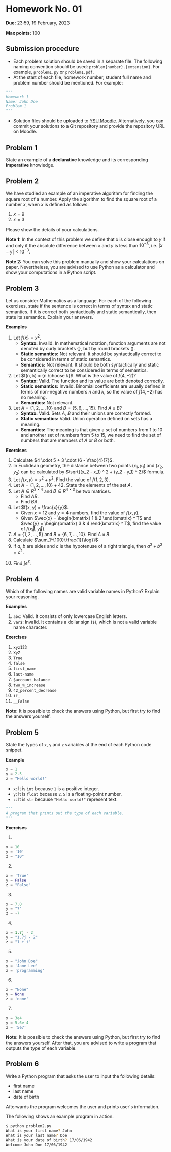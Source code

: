 # Homework No. 01

**Due:** 23:59, 19 February, 2023

**Max points:** 100

## Submission procedure

- Each problem solution should be saved in a separate file. The following naming convention should be used: `problem{number}.{extension}`. For example, `problem1.py` or `problem1.pdf`.
- At the start of each file, homework number, student full name and problem number should be mentioned. For example:

```python
"""
Homework 1
Name: John Doe
Problem 1
"""
```

- Solution files should be uploaded to [YSU Moodle](https://e-learning.ysu.am/). Alternatively, you can commit your solutions to a Git repository and provide the repository URL on Moodle.

## Problem 1

State an example of a **declarative** knowledge and its corresponding **imperative** knowledge.

## Problem 2

We have studied an example of an imperative algorithm for finding the square root of a number. Apply the algorithm to find the square root of a number $x$, when $x$ is defined as follows:

1. $x = 9$
2. $x = 3$

Please show the details of your calculations.

**Note 1:** In the context of this problem we define that $x$ is close enough to $y$ if and only if the absolute difference between $x$ and $y$ is less than $10^{-3}$, i.e. $|x - y| < 10^{-3}$.

**Note 2:** You can solve this problem manually and show your calculations on paper. Nevertheless, you are advised to use Python as a calculator and show your computations in a Python script.

## Problem 3

Let us consider Mathematics as a language. For each of the following exercises, state if the sentence is correct in terms of syntax and static semantics. If it is correct both syntactically and static semantically, then state its semantics. Explain your answers.

**Examples**

1. Let $f\{x\} = x^2$.
    - **Syntax:** Invalid. In mathematical notation, function arguments are not denoted by curly brackets $\{\}$, but by round brackets $()$.
    - **Static semantics:** Not relevant. It should be syntactically correct to be considered in terms of static semantics.
    - **Semantics:** Not relevant. It should be both syntactically and static semantically correct to be considered in terms of semantics.
2. Let $f(n, k) = {n \choose k}$. What is the value of $f(4, -2)$?
    - **Syntax:** Valid. The function and its value are both denoted correctly.
    - **Static semantics:** Invalid. Binomial coefficients are usually defined in terms of non-negative numbers $n$ and $k$, so the value of $f(4, -2)$ has no meaning.
    - **Semantics:** Not relevant.
3. Let $A = \{ 1, 2, \dots, 10 \}$ and $B = \{ 5, 6, \dots, 15 \}$. Find $A \cup B$?
    - **Syntax:** Valid. Sets $A$, $B$ and their unions are correctly formed.
    - **Static semantics:** Valid. Union operation defined on sets has a meaning.
    - **Semantics:** The meaning is that given a set of numbers from $1$ to $10$ and another set of numbers from $5$ to $15$, we need to find the set of numbers that are members of $A$ or $B$ or both.

**Exercises**

1. Calculate $4 \cdot 5 + 3 \cdot (6 - \frac{4}{7}$.
2. In Euclidean geometry, the distance between two points $(x_1, y_1)$ and $(x_2, y_2)$ can be calculated by $\sqrt{(x_2 - x_1) ^ 2 + (y_2 - y_1) ^ 2}$ formula.
3. Let $f(x, y) = x^2 + y^2$. Find the value of $f(1, 2, 3)$.
4. Let $A = \{ 1, 2, \dots, 10 \} + 42$. State the elements of the set $A$.
5. Let $A \in {R ^ {2 \times 4}}$ and $B \in {R ^ {4 \times 3}}$ be two matrices.
    - Find $AB$.
    - Find $BA$.
6. Let $f(x, y) = \frac{x}{y}$.
    - Given $x = 12$ and $y = 4$ numbers, find the value of $f(x, y)$.
    - Given $\vec{x} = \begin{bmatrix} 1 & 2  \end{bmatrix} ^ T$ and $\vec{y} = \begin{bmatrix} 3 & 4  \end{bmatrix}  ^ T$, find the value of $f(\vec{x}, \vec{y})$.
7. $A = \{ 1, 2, \dots, 5 \}$ and $B = \{ 6, 7, \dots, 10 \}$. Find $A \times B$.
8. Calculate $\sum_1^{100}{\frac{1}{\log}}$
9. If $a$, $b$ are sides and $c$ is the hypotenuse of a right triangle, then $a^2 + b^2 = c^2$.
<!-- 9. If $a$ and $b$ are sides of a right triangle and $c$ is its hypotenuse, then $a^2 + b^2 = c^2$. -->
10. Find $\int e^x$.

## Problem 4

Which of the following names are valid variable names in Python? Explain your reasoning.

**Examples**

1. `abc`: Valid. It consists of only lowercase English letters.
2. `var$`: Invalid. It contains a dollar sign (`$`), which is not a valid variable name character.

**Exercises**

1. `xyz123`
2. `XyZ`
3. `True`
4. `false`
5. `first_name`
6. `last-name`
7. `$account_balance`
8. `two_%_increase`
9. `42_percent_decrease`
10. `if_`
11. `__False`

**Note:** It is possible to check the answers using Python, but first try to find the answers yourself.

## Problem 5

State the types of `x`, `y` and `z` variables at the end of each Python code snippet.

**Example**

```python
x = 1
y = 2.5
z = "Hello world!"
```

- `x`: It is `int` because `1` is a positive integer.
- `y`: It is `float` because `2.5` is a floating-point number.
- `z`: It is `str` because `"Hello world!"` represent text.

```python
"""
A program that prints out the type of each variable.
"""
```

**Exercises**

1. 

```python
x = 10
y = '10'
z = "10"
```

2. 

```python
x = 'True'
y = False
z = "False"
```

3.

```python
x = 7.0
y = "7"
z = -7
```

4.

```python
x = 1.7j - 2
y = "1.7j - 2"
z = "1 + i"
```

5.

```python
x = "John Doe"
y = 'Jane Lee'
z = 'programming'
```

6.

```python
x = "None"
y = None
z = 'none'
```

7.

```python
x = 3e4
y = 5.6e-4
z = '5e7'
```

**Note:** It is possible to check the answers using Python, but first try to find the answers yourself. After that, you are advised to write a program that outputs the type of each variable.

## Problem 6

Write a Python program that asks the user to input the following details:

- first name
- last name
- date of birth

Afterwards the program welcomes the user and prints user's information.

The following shows an example program in action.

```sh
$ python problem2.py
What is your first name? John
What is your last name? Doe
What is your date of birth? 17/06/1942
Welcome John Doe 17/06/1942
```

